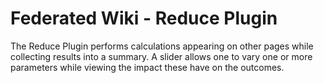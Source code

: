 # Federated Wiki - Reduce Plugin

The Reduce Plugin performs calculations appearing on other pages while collecting results into a summary. A slider allows one to vary one or more parameters while viewing the impact these have on the outcomes.
